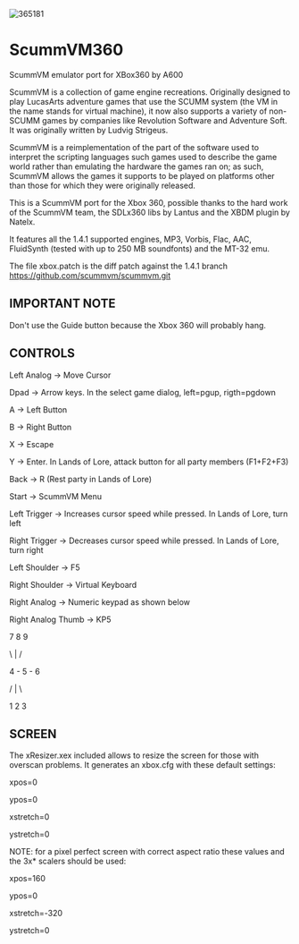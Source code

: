 ![365181](https://github.com/user-attachments/assets/07e60848-c171-467c-a46d-5e1adaecd15e)
# ScummVM360
ScummVM emulator port for XBox360
by A600

ScummVM is a collection of game engine recreations. Originally designed to play LucasArts adventure games that use the SCUMM system (the VM in the name stands for virtual machine), it now also supports a variety of non-SCUMM games by companies like Revolution Software and Adventure Soft. It was originally written by Ludvig Strigeus.

ScummVM is a reimplementation of the part of the software used to interpret the scripting languages such games used to describe the game world rather than emulating the hardware the games ran on; as such, ScummVM allows the games it supports to be played on platforms other than those for which they were originally released.

This is a ScummVM port for the Xbox 360, possible thanks to the hard work of
the ScummVM team, the SDLx360 libs by Lantus and the XBDM plugin by Natelx.

It features all the 1.4.1 supported engines, MP3, Vorbis, Flac, AAC,
FluidSynth (tested with up to 250 MB soundfonts) and the MT-32 emu.

The file xbox.patch is the diff patch against the 1.4.1 branch
https://github.com/scummvm/scummvm.git

IMPORTANT NOTE
-------------
Don't use the Guide button because the Xbox 360 will probably hang.

CONTROLS
--------
Left Analog -> Move Cursor

Dpad -> Arrow keys. In the select game dialog, left=pgup, rigth=pgdown

A -> Left Button

B -> Right Button

X -> Escape

Y -> Enter. In Lands of Lore, attack button for all party members (F1+F2+F3)

Back -> R (Rest party in Lands of Lore)

Start -> ScummVM Menu

Left Trigger -> Increases cursor speed while pressed. In Lands of Lore, turn left

Right Trigger -> Decreases cursor speed while pressed. In Lands of Lore, turn right

Left Shoulder -> F5

Right Shoulder -> Virtual Keyboard

Right Analog -> Numeric keypad as shown below

Right Analog Thumb -> KP5


7 8 9

\ | /

4 - 5 - 6

/ | \

1 2 3


SCREEN
------
The xResizer.xex included allows to resize the screen for those with overscan problems.
It generates an xbox.cfg with these default settings:

xpos=0

ypos=0

xstretch=0

ystretch=0

NOTE: for a pixel perfect screen with correct aspect ratio these values
and the 3x* scalers should be used:

xpos=160

ypos=0

xstretch=-320

ystretch=0
